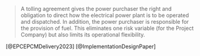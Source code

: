 > A tolling agreement gives the power purchaser the right and obligation to direct how the electrical power plant is to be operated and dispatched. In addition, the power purchaser is responsible for the provision of fuel. This eliminates one risk variable (for the Project Company) but also limits its operational flexibility.

[@EPCEPCMDelivery2023]
[@ImplementationDesignPaper]




